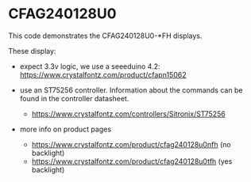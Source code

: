 # CFAG240128U0

This code demonstrates the CFAG240128U0-*FH displays.

These display:

* expect 3.3v logic, we use a seeeduino 4.2: https://www.crystalfontz.com/product/cfapn15062
    
* use an ST75256 controller. Information about the commands can be found in the controller datasheet.
     * https://www.crystalfontz.com/controllers/Sitronix/ST75256
     
* more info on product pages
     * https://www.crystalfontz.com/product/cfag240128u0nfh (no backlight)
     * https://www.crystalfontz.com/product/cfag240128u0tfh (yes backlight)
